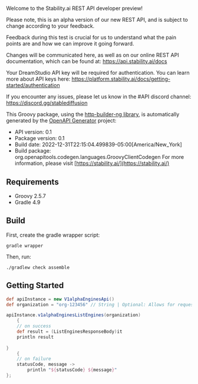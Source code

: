 # 

Welcome to the Stability.ai REST API developer preview!

Please note, this is an alpha version of our new REST API, and is subject to change according to
your feedback.

Feedback during this test is crucial for us to understand what the pain points are and how we can
improve it going forward.

Changes will be communicated here, as well as on our online REST API documentation, which can be
found at: https://api.stability.ai/docs

Your DreamStudio API key will be required for authentication. You can learn more about API keys
here: https://platform.stability.ai/docs/getting-started/authentication

If you encounter any issues, please let us know in the #API discord channel:
https://discord.gg/stablediffusion


This Groovy package, using the [http-builder-ng library](https://http-builder-ng.github.io/http-builder-ng/), is automatically generated by the [OpenAPI Generator](https://openapi-generator.tech) project:

- API version: 0.1
- Package version: 0.1
- Build date: 2022-12-31T22:15:04.499839-05:00[America/New_York]
- Build package: org.openapitools.codegen.languages.GroovyClientCodegen
For more information, please visit [https://stability.ai/](https://stability.ai/)

## Requirements

* Groovy 2.5.7
* Gradle 4.9

## Build

First, create the gradle wrapper script:

```
gradle wrapper
```

Then, run:

```
./gradlew check assemble
```

## Getting Started


```groovy
def apiInstance = new V1alphaEnginesApi()
def organization = "org-123456" // String | Optional: Allows for requests to be scoped to an organization other than the user's default.  If not provided, the user's default organization will be used.

apiInstance.v1alphaEnginesListEngines(organization)
    {
    // on success
    def result = (ListEnginesResponseBody)it
    println result
    
}
    {
    // on failure
    statusCode, message ->
        println "${statusCode} ${message}"
};
```

